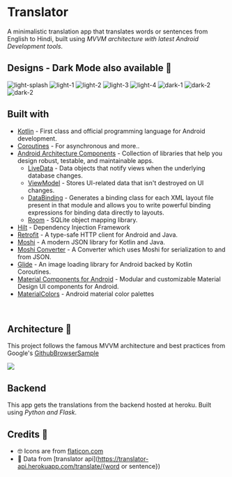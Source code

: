 # Translator

A minimalistic translation app that translates words or sentences from English to Hindi, built using *MVVM architecture with latest Android Development tools*.

## Designs - Dark Mode also available 🌙
![light-splash](translatorapp/extras/light_splash.jpg) ![light-1](translatorapp/extras/light_1.jpg) ![light-2](translatorapp/extras/light_2.jpg) ![light-3](translatorapp/extras/light_3.jpg) ![light-4](translatorapp/extras/light_4.jpg)
![dark-1](translatorapp/extras/dark_1.jpg) ![dark-2](translatorapp/extras/dark_2.jpg) ![dark-2](translatorapp/extras/dark_3.jpg)

## Built with
- [Kotlin](https://kotlinlang.org/) - First class and official programming language for Android development.
- [Coroutines](https://kotlinlang.org/docs/reference/coroutines-overview.html) - For asynchronous and more..
- [Android Architecture Components](https://developer.android.com/topic/libraries/architecture) - Collection of libraries that help you design robust, testable, and maintainable apps.
  - [LiveData](https://developer.android.com/topic/libraries/architecture/livedata) - Data objects that notify views when the underlying database changes.
  - [ViewModel](https://developer.android.com/topic/libraries/architecture/viewmodel) - Stores UI-related data that isn't destroyed on UI changes. 
  - [DataBinding](https://developer.android.com/topic/libraries/data-binding?authuser=1) - Generates a binding class for each XML layout file present in that module and allows you to write powerful binding expressions for binding data directly to layouts.
  - [Room](https://developer.android.com/topic/libraries/architecture/room) - SQLite object mapping library.
- [Hilt](https://dagger.dev/hilt/) - Dependency Injection Framework
- [Retrofit](https://square.github.io/retrofit/) - A type-safe HTTP client for Android and Java.
- [Moshi](https://github.com/square/moshi) - A modern JSON library for Kotlin and Java.
- [Moshi Converter](https://github.com/square/retrofit/tree/master/retrofit-converters/moshi) - A Converter which uses Moshi for serialization to and from JSON.
- [Glide](https://bumptech.github.io/glide/) - An image loading library for Android backed by Kotlin Coroutines.
- [Material Components for Android](https://github.com/material-components/material-components-android) - Modular and customizable Material Design UI components for Android.
- [MaterialColors](https://github.com/theapache64/material_colors) - Android material color palettes

<br />

## Architecture 🗼

This project follows the famous MVVM architecture and best practices from Google's [GithubBrowserSample](https://github.com/android/architecture-components-samples/tree/master/GithubBrowserSample)

![](extras/arch.jpg)

## Backend
This app gets the translations from the backend hosted at heroku. Built using *Python and Flask*.

## Credits 🤗

- 🤓 Icons are from [flaticon.com](https://www.flaticon.com/) 
- 💽 Data from [translator api](https://translator-api.herokuapp.com/translate/{word or sentence})
